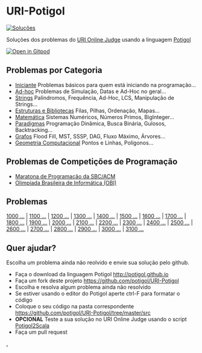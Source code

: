 # URI-Potigol
[![Soluções](https://img.shields.io/badge/Problemas%20Resolvidos-490-green)](https://github.com/potigol/URI-Potigol/commits/master)

Soluções dos problemas do [URI Online Judge](https://www.urionlinejudge.com.br/judge/pt/problems/all) usando a linguagem [Potigol](https://potigol.github.io)

[![Open in Gitpod](https://gitpod.io/button/open-in-gitpod.svg)](https://gitpod.io#snapshot/71532994-38b7-42ee-a5c1-f0b16d54f762)


## Problemas por Categoria

 - [Iniciante](categorias/iniciante.md) Problemas básicos para quem está iniciando na programação...
 - [Ad-hoc](categorias/adhoc.md) Problemas de Simulação, Datas e Ad-Hoc no geral...
 - [Strings](categorias/strings.md) Palindromos, Frequência, Ad-Hoc, LCS, Manipulação de Strings...
 - [Estruturas e Bibliotecas](categorias/estruturasebibliotecas.md) Filas, Pilhas, Ordenação, Mapas...
 - [Matemática](categorias/matemtica.md) Sistemas Numéricos, Números Primos, BigInteger...
 - [Paradigmas](categorias/paradigmas.md) Programação Dinâmica, Busca Binária, Gulosos, Backtracking...
 - [Grafos](categorias/grafos.md) Flood Fill, MST, SSSP, DAG, Fluxo Máximo, Árvores...
 - [Geometria Computacional](categorias/geometriacomputacional.md) Pontos e Linhas, Polígonos...

## Problemas de Competições de Programação

  - [Maratona de Programação da SBC/ACM](categorias/maratona.md)
  - [Olimpíada Brasileira de Informática (OBI)](categorias/obi.md)

## Problemas

[1000 ...](src/1000-1099) |
[1100 ...](src/1100-1199) |
[1200 ...](src/1200-1299) |
[1300 ...](src/1300-1399) |
[1400 ...](src/1400-1499) |
[1500 ...](src/1500-1599) |
[1600 ...](src/1600-1699) |
[1700 ...](src/1700-1799) |
[1800 ...](src/1800-1899) |
[1900 ...](src/1900-1999) |
[2000 ...](src/2000-2099) |
[2100 ...](src/2100-2199) |
[2200 ...](src/2200-2299) |
[2300 ...](src/2300-2399) |
[2400 ...](src/2400-2499) |
[2500 ...](src/2500-2599) |
[2600 ...](src/2600-2699) |
[2700 ...](src/2700-2799) |
[2800 ...](src/2800-2899) |
[2900 ...](src/2900-2999) |
[3000 ...](src/3000-3099) |
[3100 ...](src/3100-3199)

## Quer ajudar?

Escolha um problema ainda não reolvido e envie sua solução pelo github.


 - Faça o download da linguagem Potigol http://potigol.github.io
 - Faça um fork deste projeto https://github.com/potigol/URI-Potigol
 - Escolha e resolva algum problema ainda não resolvido
 - Se estiver usando o editor do Potigol aperte ctrl-F para formatar o código
 - Coloque o seu código na pasta correspondente https://github.com/potigol/URI-Potigol/tree/master/src
 - **OPCIONAL** Teste a sua solução no URI Online Judge usando o script [Potigol2Scala](https://github.com/potigol/potigol2scala)
 - Faça um pull request

<a href="resolvidos">.</a>
